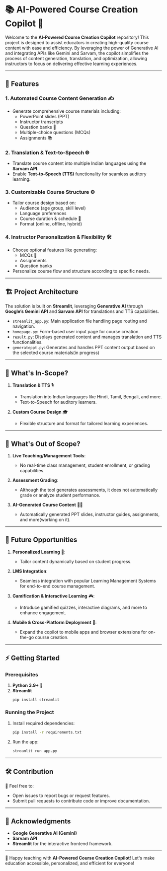 # 📚 AI-Powered Course Creation Copilot 🚀

Welcome to the **AI-Powered Course Creation Copilot** repository! This project is designed to assist educators in creating high-quality course content with ease and efficiency. By leveraging the power of Generative AI and integrating APIs like Gemini and Sarvam, the copilot simplifies the process of content generation, translation, and optimization, allowing instructors to focus on delivering effective learning experiences. 

---

## 🌟 Features

### 1. **Automated Course Content Generation** ✍️
- Generate comprehensive course materials including:
  - PowerPoint slides (PPT)
  - Instructor transcripts
  - Question banks 📝
  - Multiple-choice questions (MCQs)
  - Assignments 📚
  
### 2. **Translation & Text-to-Speech** 🌐
- Translate course content into multiple Indian languages using the **Sarvam API**.
- Enable **Text-to-Speech (TTS)** functionality for seamless auditory learning.

### 3. **Customizable Course Structure** ⚙️
- Tailor course design based on:
  - Audience (age group, skill level)
  - Language preferences
  - Course duration & schedule 📅
  - Format (online, offline, hybrid)

### 4. **Instructor Personalization & Flexibility** 🛠️
- Choose optional features like generating:
  - MCQs 🧠
  - Assignments
  - Question banks
- Personalize course flow and structure according to specific needs.

---

## 🏗️ Project Architecture

The solution is built on **Streamlit**, leveraging **Generative AI** through **Google’s Gemini API** and **Sarvam API** for translations and TTS capabilities.

- `streamlit_app.py`: Main application file handling page routing and navigation.
- `homepage.py`: Form-based user input page for course creation.
- `result.py`: Displays generated content and manages translation and TTS functionalities.
- `generateppt.py`: Generates and handles PPT content output based on the selected course materials(in progress)

---

## 🔮 What's In-Scope?

   
1. **Translation & TTS** 🎙️
   - Translation into Indian languages like Hindi, Tamil, Bengali, and more.
   - Text-to-Speech for auditory learners.

2. **Custom Course Design** 🎓
   - Flexible structure and format for tailored learning experiences.

---

## 🚫 What's Out of Scope?

1. **Live Teaching/Management Tools**:
   - No real-time class management, student enrollment, or grading capabilities.
   
2. **Assessment Grading**:
   - Although the tool generates assessments, it does not automatically grade or analyze student performance.

3. **AI-Generated Course Content** 🧑‍🏫
   - Automatically generated PPT slides, instructor guides, assignments, and more(working on it).
---

## 🔮 Future Opportunities

1. **Personalized Learning** 🌱:
   - Tailor content dynamically based on student progress.

2. **LMS Integration**:
   - Seamless integration with popular Learning Management Systems for end-to-end course management.

3. **Gamification & Interactive Learning** 🎮:
   - Introduce gamified quizzes, interactive diagrams, and more to enhance engagement.

4. **Mobile & Cross-Platform Deployment** 📱:
   - Expand the copilot to mobile apps and browser extensions for on-the-go course creation.

---

## ⚡ Getting Started

### Prerequisites

1. **Python 3.9+** 🐍
2. **Streamlit**
   ```
   pip install streamlit

### Running the Project


1. Install required dependencies:
   ```bash
   pip install -r requirements.txt
   ```

2. Run the app:
   ```bash
   streamlit run app.py
   ```

---

## 🛠️ Contribution

🎉 Feel free to:
- Open issues to report bugs or request features.
- Submit pull requests to contribute code or improve documentation.

---

## 🙌 Acknowledgments

- **Google Generative AI (Gemini)**
- **Sarvam API**
- **Streamlit** for the interactive frontend framework.

---

🚀 Happy teaching with **AI-Powered Course Creation Copilot**! Let's make education accessible, personalized, and efficient for everyone!
